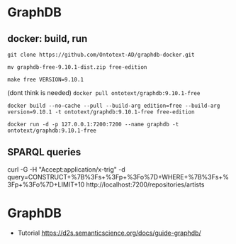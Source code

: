 # GraphDB
## docker: build, run

`git clone https://github.com/Ontotext-AD/graphdb-docker.git`

`mv graphdb-free-9.10.1-dist.zip free-edition`

`make free VERSION=9.10.1`

(dont think is needed) `docker pull ontotext/graphdb:9.10.1-free`

`docker build --no-cache --pull --build-arg edition=free --build-arg version=9.10.1 -t ontotext/graphdb:9.10.1-free free-edition
`

`docker run -d -p 127.0.0.1:7200:7200 --name graphdb -t ontotext/graphdb:9.10.1-free`

## SPARQL queries

curl -G -H "Accept:application/x-trig"  -d query=CONSTRUCT+%7B%3Fs+%3Fp+%3Fo%7D+WHERE+%7B%3Fs+%3Fp+%3Fo%7D+LIMIT+10 http://localhost:7200/repositories/artists


# GraphDB 
* Tutorial https://d2s.semanticscience.org/docs/guide-graphdb/
